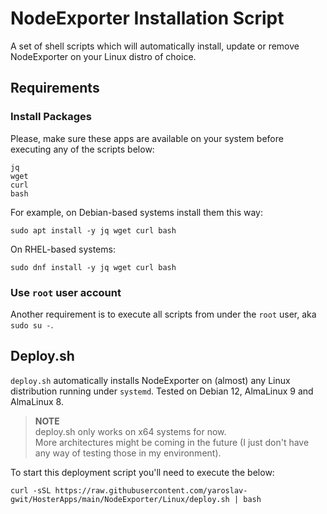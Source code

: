 # NodeExporter Installation Script

A set of shell scripts which will automatically install, update or remove NodeExporter on your Linux distro of choice.

## Requirements

### Install Packages

Please, make sure these apps are available on your system before executing any of the scripts below:

```
jq
wget
curl
bash
```

For example, on Debian-based systems install them this way:

```shell
sudo apt install -y jq wget curl bash
```

On RHEL-based systems:

```shell
sudo dnf install -y jq wget curl bash
```

### Use `root` user account

Another requirement is to execute all scripts from under the `root` user, aka `sudo su -`.

## Deploy.sh

`deploy.sh` automatically installs NodeExporter on (almost) any Linux distribution running under `systemd`.
Tested on Debian 12, AlmaLinux 9 and AlmaLinux 8.

> **NOTE**  
> deploy.sh only works on x64 systems for now.  
> More architectures might be coming in the future (I just don't have any way of testing those in my environment).

To start this deployment script you'll need to execute the below:

```shell
curl -sSL https://raw.githubusercontent.com/yaroslav-gwit/HosterApps/main/NodeExporter/Linux/deploy.sh | bash
```
